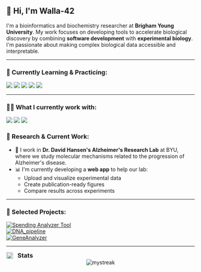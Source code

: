 <h2>👋 Hi, I'm Walla-42</h2>

I'm a bioinformatics and biochemistry researcher at **Brigham Young University**. My work focuses on developing tools to accelerate biological discovery by combining **software development** with **experimental biology**. I'm passionate about making complex biological data accessible and interpretable.

---

<h3>🌱 Currently Learning & Practicing:</h3>

<p>
  <a href="https://www.java.com/"><img src="https://img.shields.io/badge/Java-%23ED8B00.svg?logo=openjdk&logoColor=white" /></a>
  <a href="https://developer.mozilla.org/en-US/docs/Web/JavaScript"><img src="https://img.shields.io/badge/JavaScript-F7DF1E?logo=JavaScript&logoColor=000" /></a>
  <a href="https://reactjs.org/"><img src="https://img.shields.io/badge/React-%2320232a.svg?logo=react&logoColor=%2361DAFB" /></a>
  <a href="https://developer.mozilla.org/en-US/docs/Web/CSS"><img src="https://img.shields.io/badge/CSS-1572B6?logo=css3&logoColor=fff" /></a>
  <a href="https://developer.mozilla.org/en-US/docs/Web/HTML"><img src="https://img.shields.io/badge/HTML-%23E34F26.svg?logo=html5&logoColor=white" /></a>
</p>

---

<h3>👨‍💻 What I currently work with:</h3>

<p>
  <a href="https://www.python.org/"><img src="https://img.shields.io/badge/Python-3670A0?logo=python&logoColor=ffdd54" /></a>
  <a href="https://www.learncpp.com/"><img src="https://img.shields.io/badge/C++-%2300599C.svg?logo=c%2B%2B&logoColor=white" /></a>
  <a href="https://www.sqlite.org/"><img src="https://img.shields.io/badge/SQLite-%2307405e.svg?logo=sqlite&logoColor=white" /></a>
</p>

<!--
---

<h3>🧠 Packages I Work With:</h3>

<p>
  <a href="https://scikit-learn.org/"><img src="https://img.shields.io/badge/scikit--learn-%23F7931E.svg?logo=scikit-learn&logoColor=white" /></a>
  <a href="https://pandas.pydata.org/"><img src="https://img.shields.io/badge/pandas-%23150458.svg?logo=pandas&logoColor=white" /></a>
  <a href="https://numpy.org/"><img src="https://img.shields.io/badge/numpy-%23013243.svg?logo=numpy&logoColor=white" /></a>
  <a href="https://biopython.org/"><img src="https://img.shields.io/badge/Biopython-%23307ffd.svg?logo=BioPython&logoColor=black" /></a>
  <a href="https://matplotlib.org/"><img src="https://custom-icon-badges.demolab.com/badge/Matplotlib-71D291?logo=matplotlib&logoColor=fff" /></a>
</p>

---
-->

<h3>🧪 Research & Current Work:</h3>

- 🔬 I work in **Dr. David Hansen's Alzheimer's Research Lab** at BYU, where we study molecular mechanisms related to the progression of Alzheimer's disease.
- 📊 I'm currently developing a **web app** to help our lab:
  - Upload and visualize experimental data
  - Create publication-ready figures
  - Compare results across experiments

---

<h3>📁 Selected Projects:</h3>

[![Spending Analyzer Tool](https://img.shields.io/badge/SpendingAnalyzerTool-v0.9_beta-red.svg)](https://github.com/walla-42/SpendingAnalyzerTool)  
[![DNA_pipeline](https://img.shields.io/badge/Gene_Search-v1.0-blue.svg)](https://github.com/walla-42/Gene_Search)  
[![GeneAnalyzer](https://img.shields.io/badge/GeneAnalyzer-v2.1-green.svg)](https://github.com/walla-42/GeneAnalyzer)

<!-- If/when public -->
<!-- [![Lab Data App](https://img.shields.io/badge/Lab_Data_App-in_progress-orange.svg)](https://github.com/walla-42/LabDataApp) -->

---

<h3 style="display: flex; align-items: center; gap: 12px; margin: 0;">
  <img src="https://img.shields.io/badge/GitHub-%23121011.svg?logo=github&logoColor=white&style=for-the-badge" alt="GitHub" style="height: 18px;" /> Stats
</h3>

<div align="center">
  <!-- <img src="https://github-readme-stats.vercel.app/api/top-langs/?username=Walla-42&theme=dark&show_icons=true&hide_border=true&layout=compact" /> -->
  <img src="https://github-readme-streak-stats.herokuapp.com/?user=Walla-42&theme=dark" alt="mystreak"/>
</div>

<!--
Walla-42/Walla-42 is a ✨ special ✨ repository because its `README.md` appears on your GitHub profile.
You can click the Preview link to take a look at your changes.
